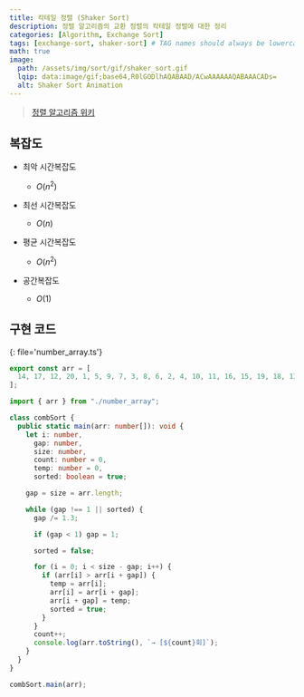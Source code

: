 ```yaml
---
title: 칵테일 정렬 (Shaker Sort)
description: 정렬 알고리즘의 교환 정렬의 칵테일 정렬에 대한 정리
categories: [Algorithm, Exchange Sort]
tags: [exchange-sort, shaker-sort] # TAG names should always be lowercase
math: true
image:
  path: /assets/img/sort/gif/shaker_sort.gif
  lqip: data:image/gif;base64,R0lGODlhAQABAAD/ACwAAAAAAQABAAACADs=
  alt: Shaker Sort Animation
---
```


> [정렬 알고리즘 위키](https://ko.wikipedia.org/wiki/%EC%A0%95%EB%A0%AC_%EC%95%8C%EA%B3%A0%EB%A6%AC%EC%A6%98)

## 복잡도

- 최악 시간복잡도

  - $O(n^2)$

- 최선 시간복잡도

  - $O(n)$

- 평균 시간복잡도

  - $O(n^2)$

- 공간복잡도

  - $O(1)$

## 구현 코드

{: file='number_array.ts'}

```ts
export const arr = [
  14, 17, 12, 20, 1, 5, 9, 7, 3, 8, 6, 2, 4, 10, 11, 16, 15, 19, 18, 13,
];
```

```ts
import { arr } from "./number_array";

class combSort {
  public static main(arr: number[]): void {
    let i: number,
      gap: number,
      size: number,
      count: number = 0,
      temp: number = 0,
      sorted: boolean = true;

    gap = size = arr.length;

    while (gap !== 1 || sorted) {
      gap /= 1.3;

      if (gap < 1) gap = 1;

      sorted = false;

      for (i = 0; i < size - gap; i++) {
        if (arr[i] > arr[i + gap]) {
          temp = arr[i];
          arr[i] = arr[i + gap];
          arr[i + gap] = temp;
          sorted = true;
        }
      }
      count++;
      console.log(arr.toString(), `→ [${count}회]`);
    }
  }
}

combSort.main(arr);
```

